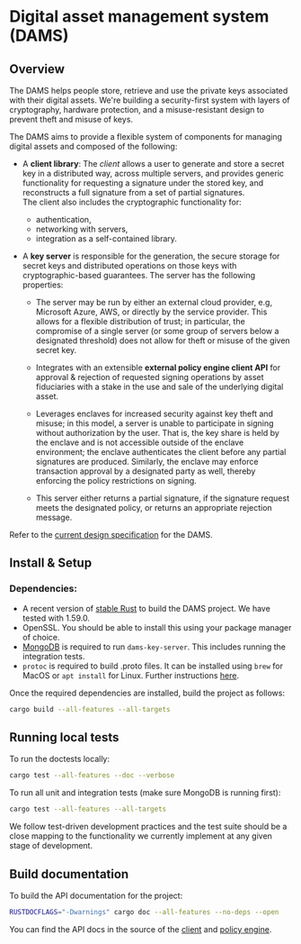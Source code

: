 # Digital asset management system (DAMS)

## Overview

The DAMS helps people store, retrieve and use the private keys associated with their digital assets. We're building a security-first system with layers of cryptography, hardware protection, and a misuse-resistant design to prevent theft and misuse of keys. 

The DAMS aims to provide a flexible system of components for managing digital assets and composed of the following:

* A **client library**: The *client* allows a user to generate and store a secret key in a distributed way, across multiple servers, and provides generic functionality for requesting a signature under the stored key, and reconstructs a full signature from a set of partial signatures. <br/>
The client also includes the cryptographic functionality for:
  * authentication,
  * networking with servers,
  * integration as a self-contained library.

* A **key server** is responsible for the generation, the secure storage for secret keys and distributed operations on those keys with cryptographic-based guarantees. The server has the following properties:

    * The server may be run by either an external cloud provider, e.g, Microsoft Azure, AWS, or directly by the service provider. This allows for a flexible distribution of trust; in particular, the compromise of a single server (or some group of servers below a designated threshold) does not allow for theft or misuse of the given secret key.

    * Integrates with an extensible **external policy engine client API** for approval & rejection of requested signing operations by asset fiduciaries with a stake in the use and sale of the underlying digital asset.

    * Leverages enclaves for increased security against key theft and misuse; in this model, a server is unable to participate in signing without authorization by the user. That is, the key share is held by the enclave and is not accessible outside of the enclave environment; the enclave authenticates the client before any partial signatures are produced. Similarly, the enclave may enforce transaction approval by a designated party as well, thereby enforcing the policy restrictions on signing.

    * This server either returns a partial signature, if the signature request meets the designated policy, or returns an appropriate rejection message. 

Refer to the [current design specification](https://github.com/boltlabs-inc/key-mgmt-spec) for the DAMS.

## Install & Setup

### Dependencies:

- A recent version of [stable Rust](https://www.rust-lang.org/) to build the DAMS project. We have tested with 1.59.0.
- OpenSSL. You should be able to install this using your package manager of choice.
- [MongoDB](https://www.mongodb.com/try/download/community) is required to run `dams-key-server`. This includes running the integration tests.
- `protoc` is required to build .proto files. It can be installed using `brew` for MacOS or `apt install` for Linux. Further instructions [here](https://grpc.io/docs/protoc-installation/).

Once the required dependencies are installed, build the project as follows:

```bash
cargo build --all-features --all-targets
```

## Running local tests

To run the doctests locally:

```bash
cargo test --all-features --doc --verbose
```

To run all unit and integration tests (make sure MongoDB is running first):

```bash
cargo test --all-features --all-targets
```

We follow test-driven development practices and the test suite should be a close mapping to the functionality we currently implement at any given stage of development.

## Build documentation

To build the API documentation for the project:

```bash
RUSTDOCFLAGS="-Dwarnings" cargo doc --all-features --no-deps --open
```

You can find the API docs in the source of the [client](dams-client/src/api.rs) and [policy engine](dams-key-server/src/policy_engine.rs).
